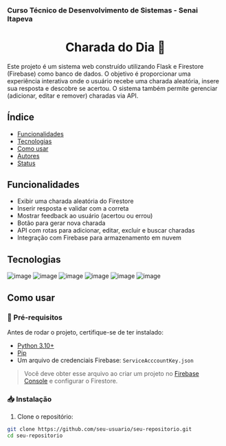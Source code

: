 ### Curso Técnico de Desenvolvimento de Sistemas - Senai Itapeva
<h1 align="center"> Charada do Dia 🧠 </h1>
Este projeto é um sistema web construído utilizando Flask e Firestore (Firebase) como banco de dados. O objetivo é proporcionar uma experiência interativa onde o usuário recebe uma charada aleatória, insere sua resposta e descobre se acertou. O sistema também permite gerenciar (adicionar, editar e remover) charadas via API.

## Índice
- [Funcionalidades](#funcionalidades)
- [Tecnologias](#tecnologias)
- [Como usar](#como-usar)
- [Autores](#autores)
- [Status](#status)

## Funcionalidades
 - Exibir uma charada aleatória do Firestore
 - Inserir resposta e validar com a correta
 - Mostrar feedback ao usuário (acertou ou errou)
 - Botão para gerar nova charada
 - API com rotas para adicionar, editar, excluir e buscar charadas
 - Integração com Firebase para armazenamento em nuvem

## Tecnologias

![image](https://img.shields.io/badge/Python-FFD43B?style=for-the-badge&logo=python&logoColor=blue)
![image](https://img.shields.io/badge/HTML5-E34F26?style=for-the-badge&logo=html5&logoColor=white)
![image](https://img.shields.io/badge/CSS3-1572B6?style=for-the-badge&logo=css3&logoColor=white)
![image](https://img.shields.io/badge/JavaScript-F7DF1E?style=for-the-badge&logo=javascript&logoColor=black)
![image](https://img.shields.io/badge/Flask-000000?style=for-the-badge&logo=flask&logoColor=white)
![image](https://img.shields.io/badge/Firebase-FFCA28?style=for-the-badge&logo=firebase&logoColor=black)

## Como usar

### 🔧 Pré-requisitos
Antes de rodar o projeto, certifique-se de ter instalado:
- [Python 3.10+](https://www.python.org/)
- [Pip](https://pip.pypa.io/en/stable/)
- Um arquivo de credenciais Firebase: `ServiceAcccountKey.json`  
> Você deve obter esse arquivo ao criar um projeto no [Firebase Console](https://console.firebase.google.com/) e configurar o Firestore.

### 📥 Instalação

1. Clone o repositório:
```bash
git clone https://github.com/seu-usuario/seu-repositorio.git
cd seu-repositorio
